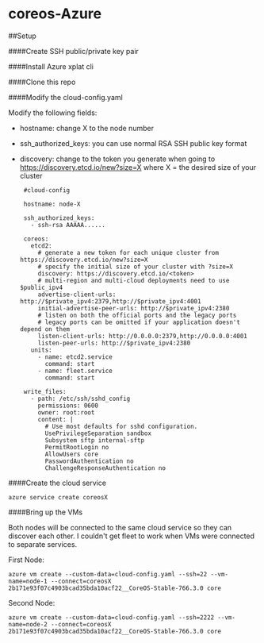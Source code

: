 # coreos-Azure

##Setup

####Create SSH public/private key pair

####Install Azure xplat cli

####Clone this repo

####Modify the cloud-config.yaml

Modify the following fields:
 - hostname: change X to the node number
 - ssh_authorized_keys: you can use normal RSA SSH public key format
 - discovery: change <token> to the token you generate when going to https://discovery.etcd.io/new?size=X where X = the desired size of your cluster

		#cloud-config

		hostname: node-X

		ssh_authorized_keys:
		  - ssh-rsa AAAAA......

		coreos:
		  etcd2:
			# generate a new token for each unique cluster from https://discovery.etcd.io/new?size=X
			# specify the initial size of your cluster with ?size=X
			discovery: https://discovery.etcd.io/<token>
			# multi-region and multi-cloud deployments need to use $public_ipv4
			advertise-client-urls: http://$private_ipv4:2379,http://$private_ipv4:4001
			initial-advertise-peer-urls: http://$private_ipv4:2380
			# listen on both the official ports and the legacy ports
			# legacy ports can be omitted if your application doesn't depend on them
			listen-client-urls: http://0.0.0.0:2379,http://0.0.0.0:4001
			listen-peer-urls: http://$private_ipv4:2380
		  units:
			- name: etcd2.service
			  command: start
			- name: fleet.service
			  command: start
		  
		write_files:
		  - path: /etc/ssh/sshd_config
			permissions: 0600
			owner: root:root
			content: |
			  # Use most defaults for sshd configuration.
			  UsePrivilegeSeparation sandbox
			  Subsystem sftp internal-sftp
			  PermitRootLogin no
			  AllowUsers core
			  PasswordAuthentication no
			  ChallengeResponseAuthentication no

####Create the cloud service

    azure service create coreosX

####Bring up the VMs

Both nodes will be connected to the same cloud service so they can discover each other.  I couldn't get fleet to work when VMs were connected to separate services.

First Node:

    azure vm create --custom-data=cloud-config.yaml --ssh=22 --vm-name=node-1 --connect=coreosX 2b171e93f07c4903bcad35bda10acf22__CoreOS-Stable-766.3.0 core

Second Node:

    azure vm create --custom-data=cloud-config.yaml --ssh=2222 --vm-name=node-2 --connect=coreosX 2b171e93f07c4903bcad35bda10acf22__CoreOS-Stable-766.3.0 core
